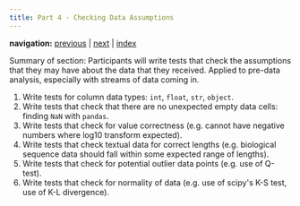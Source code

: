 ```yaml
---
title: Part 4 - Checking Data Assumptions
---
```


**navigation:** [previous](./chapter3) | [next](./chapter5) | [index](./)


Summary of section: Participants will write tests that check the assumptions that they may have about the data that they received. Applied to pre-data analysis, especially with streams of data coming in.

1. Write tests for column data types: `int`, `float`, `str`, `object`.
1. Write tests that check that there are no unexpected empty data cells: finding `NaN` with `pandas`.
1. Write tests that check for value correctness (e.g. cannot have negative numbers where log10 transform expected).
1. Write tests that check textual data for correct lengths (e.g. biological sequence data should fall within some expected range of lengths).
1. Write tests that check for potential outlier data points (e.g. use of Q-test).
1. Write tests that check for normality of data (e.g. use of scipy's K-S test, use of K-L divergence).
